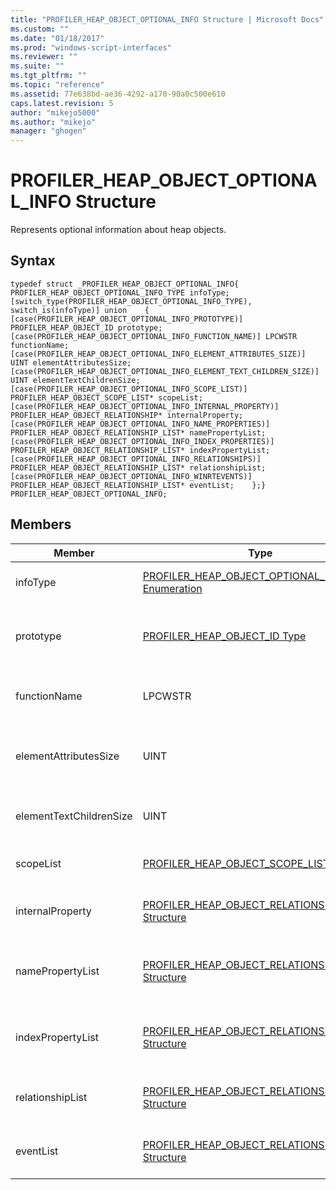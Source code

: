 ```yaml
---
title: "PROFILER_HEAP_OBJECT_OPTIONAL_INFO Structure | Microsoft Docs"
ms.custom: ""
ms.date: "01/18/2017"
ms.prod: "windows-script-interfaces"
ms.reviewer: ""
ms.suite: ""
ms.tgt_pltfrm: ""
ms.topic: "reference"
ms.assetid: 77e638bd-ae36-4292-a170-90a0c500e610
caps.latest.revision: 5
author: "mikejo5000"
ms.author: "mikejo"
manager: "ghogen"
---
```

# PROFILER_HEAP_OBJECT_OPTIONAL_INFO Structure
Represents optional information about heap objects.  
  
## Syntax  
  
```  
typedef struct _PROFILER_HEAP_OBJECT_OPTIONAL_INFO{    PROFILER_HEAP_OBJECT_OPTIONAL_INFO_TYPE infoType;    [switch_type(PROFILER_HEAP_OBJECT_OPTIONAL_INFO_TYPE), switch_is(infoType)] union    {        [case(PROFILER_HEAP_OBJECT_OPTIONAL_INFO_PROTOTYPE)] PROFILER_HEAP_OBJECT_ID prototype;        [case(PROFILER_HEAP_OBJECT_OPTIONAL_INFO_FUNCTION_NAME)] LPCWSTR functionName;        [case(PROFILER_HEAP_OBJECT_OPTIONAL_INFO_ELEMENT_ATTRIBUTES_SIZE)] UINT elementAttributesSize;        [case(PROFILER_HEAP_OBJECT_OPTIONAL_INFO_ELEMENT_TEXT_CHILDREN_SIZE)] UINT elementTextChildrenSize;        [case(PROFILER_HEAP_OBJECT_OPTIONAL_INFO_SCOPE_LIST)] PROFILER_HEAP_OBJECT_SCOPE_LIST* scopeList;        [case(PROFILER_HEAP_OBJECT_OPTIONAL_INFO_INTERNAL_PROPERTY)] PROFILER_HEAP_OBJECT_RELATIONSHIP* internalProperty;        [case(PROFILER_HEAP_OBJECT_OPTIONAL_INFO_NAME_PROPERTIES)] PROFILER_HEAP_OBJECT_RELATIONSHIP_LIST* namePropertyList;        [case(PROFILER_HEAP_OBJECT_OPTIONAL_INFO_INDEX_PROPERTIES)] PROFILER_HEAP_OBJECT_RELATIONSHIP_LIST* indexPropertyList;        [case(PROFILER_HEAP_OBJECT_OPTIONAL_INFO_RELATIONSHIPS)] PROFILER_HEAP_OBJECT_RELATIONSHIP_LIST* relationshipList;        [case(PROFILER_HEAP_OBJECT_OPTIONAL_INFO_WINRTEVENTS)] PROFILER_HEAP_OBJECT_RELATIONSHIP_LIST* eventList;    };} PROFILER_HEAP_OBJECT_OPTIONAL_INFO;  
```  
  
## Members  
  
|Member|Type|Description|  
|------------|----------|-----------------|  
|infoType|[PROFILER_HEAP_OBJECT_OPTIONAL_INFO_TYPE Enumeration](../../winscript/reference/profiler-heap-object-optional-info-type-enumeration.md)|The type of the optional information.|  
|prototype|[PROFILER_HEAP_OBJECT_ID Type](../../winscript/reference/profiler-heap-object-id-type.md)|The ID of the heap object's prototype object.|  
|functionName|LPCWSTR|The heap object's function name.|  
|elementAttributesSize|UINT|The size of the heap object's element attributes.|  
|elementTextChildrenSize|UINT|The size of the heap object's text children.|  
|scopeList|[PROFILER_HEAP_OBJECT_SCOPE_LIST Structure](../../winscript/reference/profiler-heap-object-scope-list-structure.md)|The heap object's scope list.|  
|internalProperty|[PROFILER_HEAP_OBJECT_RELATIONSHIP Structure](../../winscript/reference/profiler-heap-object-relationship-structure.md)|The heap object's internal property.|  
|namePropertyList|[PROFILER_HEAP_OBJECT_RELATIONSHIP_LIST Structure](../../winscript/reference/profiler-heap-object-relationship-list-structure.md)|A list of the heap object's name properties.|  
|indexPropertyList|[PROFILER_HEAP_OBJECT_RELATIONSHIP_LIST Structure](../../winscript/reference/profiler-heap-object-relationship-list-structure.md)|A list of the heap object's index properties.|  
|relationshipList|[PROFILER_HEAP_OBJECT_RELATIONSHIP_LIST Structure](../../winscript/reference/profiler-heap-object-relationship-list-structure.md)|A list of the heap object's relationships.|  
|eventList|[PROFILER_HEAP_OBJECT_RELATIONSHIP_LIST Structure](../../winscript/reference/profiler-heap-object-relationship-list-structure.md)|A list of the heap object's events.|